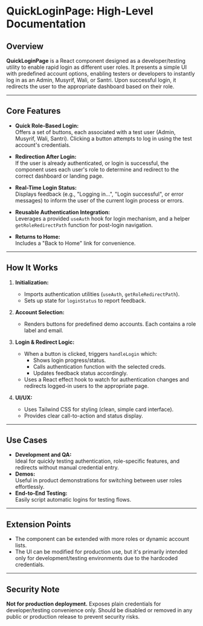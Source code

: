 # QuickLoginPage: High-Level Documentation

## Overview

**QuickLoginPage** is a React component designed as a developer/testing utility to enable rapid login as different user roles. It presents a simple UI with predefined account options, enabling testers or developers to instantly log in as an Admin, Musyrif, Wali, or Santri. Upon successful login, it redirects the user to the appropriate dashboard based on their role.

---

## Core Features

- **Quick Role-Based Login:**  
  Offers a set of buttons, each associated with a test user (Admin, Musyrif, Wali, Santri). Clicking a button attempts to log in using the test account's credentials.
- **Redirection After Login:**  
  If the user is already authenticated, or login is successful, the component uses each user's role to determine and redirect to the correct dashboard or landing page.

- **Real-Time Login Status:**  
  Displays feedback (e.g., "Logging in...", "Login successful", or error messages) to inform the user of the current login process or errors.

- **Reusable Authentication Integration:**  
  Leverages a provided `useAuth` hook for login mechanism, and a helper `getRoleRedirectPath` function for post-login navigation.

- **Returns to Home:**  
  Includes a "Back to Home" link for convenience.

---

## How It Works

1. **Initialization:**
   - Imports authentication utilities (`useAuth`, `getRoleRedirectPath`).
   - Sets up state for `loginStatus` to report feedback.

2. **Account Selection:**
   - Renders buttons for predefined demo accounts. Each contains a role label and email.

3. **Login & Redirect Logic:**
   - When a button is clicked, triggers `handleLogin` which:
     - Shows login progress/status.
     - Calls authentication function with the selected creds.
     - Updates feedback status accordingly.
   - Uses a React effect hook to watch for authentication changes and redirects logged-in users to the appropriate page.

4. **UI/UX:**
   - Uses Tailwind CSS for styling (clean, simple card interface).
   - Provides clear call-to-action and status display.

---

## Use Cases

- **Development and QA:**  
  Ideal for quickly testing authentication, role-specific features, and redirects without manual credential entry.
- **Demos:**  
  Useful in product demonstrations for switching between user roles effortlessly.
- **End-to-End Testing:**  
  Easily script automatic logins for testing flows.

---

## Extension Points

- The component can be extended with more roles or dynamic account lists.
- The UI can be modified for production use, but it's primarily intended only for development/testing environments due to the hardcoded credentials.

---

## Security Note

**Not for production deployment.** Exposes plain credentials for developer/testing convenience only. Should be disabled or removed in any public or production release to prevent security risks.

